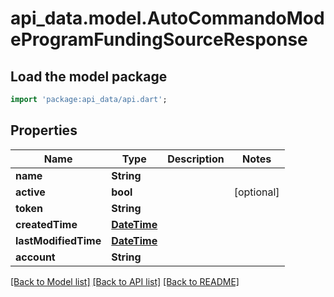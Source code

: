 # api_data.model.AutoCommandoModeProgramFundingSourceResponse

## Load the model package
```dart
import 'package:api_data/api.dart';
```

## Properties
Name | Type | Description | Notes
------------ | ------------- | ------------- | -------------
**name** | **String** |  | 
**active** | **bool** |  | [optional] 
**token** | **String** |  | 
**createdTime** | [**DateTime**](DateTime.md) |  | 
**lastModifiedTime** | [**DateTime**](DateTime.md) |  | 
**account** | **String** |  | 

[[Back to Model list]](../README.md#documentation-for-models) [[Back to API list]](../README.md#documentation-for-api-endpoints) [[Back to README]](../README.md)


